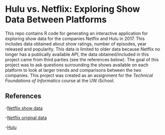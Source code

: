 # Hulu vs. Netflix: Exploring Show Data Between Platforms

This repo contains R code for generating an interactive application for exploring show data for the companies Netflix and Hulu in 2017. This includes data obtained about show ratings, number of episodes, year released and popularity. This data is limited to older data because Netflix no longer has a publically available API, the data obtained/included in this project came from third parties (see the references below). The goal of this project was to ask questions surrounding the shows available on each platform to look at larger trends and comparisons between the two companies. This project was created as an assignment for the _Technical Foundations of Informatics_ course at the UW iSchool.

## References

-[Netflix show data](https://slack-redir.net/link?url=https%3A%2F%2Fwww.kaggle.com%2Fchasewillden%2Fnetflix-shows)

-[Netflix original data](https://data.world/mattschroyer/netflix-original-series)

-[Hulu](https://data.world/datasets/hulu)
